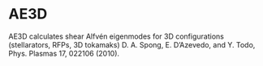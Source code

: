 # AE3D
AE3D calculates shear Alfvén eigenmodes for 3D configurations (stellarators, RFPs, 3D tokamaks)
 D. A. Spong, E. D’Azevedo, and Y. Todo, Phys. Plasmas 17, 022106 (2010).

